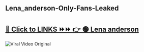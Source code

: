 
 ## Lena_anderson-Only-Fans-Leaked

# <h2><a href="https://clipsfans.com/Lena_anderson&ref=git">🔗 Click to LINKS ⏩⏩ 👉 🟢 Lena anderson </a></h2>

<a href="https://clipsfans.com/Lena_anderson&ref=git" rel="nofollow" data-target="animated-image.originalLink"><img src="https://i.ibb.co.com/xMMVF88/686577567.gif" alt="Viral Video Original" style="max-width: 100%; display: inline-block;" data-target="animated-image.originalImage"></a>
